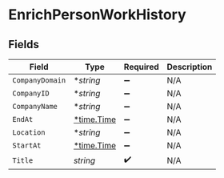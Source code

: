 # EnrichPersonWorkHistory


## Fields

| Field                                      | Type                                       | Required                                   | Description                                |
| ------------------------------------------ | ------------------------------------------ | ------------------------------------------ | ------------------------------------------ |
| `CompanyDomain`                            | **string*                                  | :heavy_minus_sign:                         | N/A                                        |
| `CompanyID`                                | **string*                                  | :heavy_minus_sign:                         | N/A                                        |
| `CompanyName`                              | **string*                                  | :heavy_minus_sign:                         | N/A                                        |
| `EndAt`                                    | [*time.Time](https://pkg.go.dev/time#Time) | :heavy_minus_sign:                         | N/A                                        |
| `Location`                                 | **string*                                  | :heavy_minus_sign:                         | N/A                                        |
| `StartAt`                                  | [*time.Time](https://pkg.go.dev/time#Time) | :heavy_minus_sign:                         | N/A                                        |
| `Title`                                    | *string*                                   | :heavy_check_mark:                         | N/A                                        |